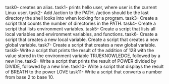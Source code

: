 task0-  creates an alias.
task1-  prints hello user, where user is the current Linux user.
task2- Add /action to the PATH. /action should be the last directory the shell looks into when looking for a program.
task3- Create a script that counts the number of directories in the PATH.
task4- Create a script that lists environment variables.
task5- Create a script that lists all local variables and environment variables, and functions.
task6- Create a script that creates a new local variable.
Create a script that creates a new global variable.
task7- Create a script that creates a new global variable.
task8- Write a script that prints the result of the addition of 128 with the value stored in the environment variable TRUEKNOWLEDGE, followed by a new line.
task9- Write a script that prints the result of POWER divided by DIVIDE, followed by a new line.
task10- Write a script that displays the result of BREATH to the power LOVE
task11- Write a script that converts a number from base 2 to base 10.
